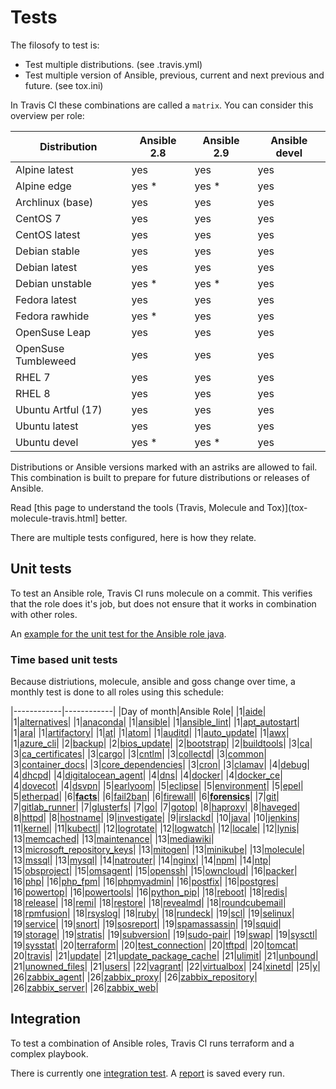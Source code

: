 # Tests

The filosofy to test is:
- Test multiple distributions. (see .travis.yml)
- Test multiple version of Ansible, previous, current and next previous and future. (see tox.ini)

In Travis CI these combinations are called a `matrix`. You can consider this overview per role:

| Distribution        | Ansible 2.8 | Ansible 2.9 | Ansible devel |
|---------------------|-------------|-------------|---------------|
| Alpine latest       | yes         | yes         | yes           |
| Alpine edge         | yes *       | yes *       | yes           |
| Archlinux (base)    | yes         | yes         | yes           |
| CentOS 7            | yes         | yes         | yes           |
| CentOS latest       | yes         | yes         | yes           |
| Debian stable       | yes         | yes         | yes           |
| Debian latest       | yes         | yes         | yes           |
| Debian unstable     | yes *       | yes *       | yes           |
| Fedora latest       | yes         | yes         | yes           |
| Fedora rawhide      | yes *       | yes         | yes           |
| OpenSuse Leap       | yes         | yes         | yes           |
| OpenSuse Tumbleweed | yes         | yes         | yes           |
| RHEL 7              | yes         | yes         | yes           |
| RHEL 8              | yes         | yes         | yes           |
| Ubuntu Artful (17)  | yes         | yes         | yes           |
| Ubuntu latest       | yes         | yes         | yes           |
| Ubuntu devel        | yes *       | yes *       | yes           |

Distributions or Ansible versions marked with an astriks are allowed to fail. This combination is built to prepare for future distributions or releases of Ansible.

Read [this page to understand the tools (Travis, Molecule and Tox)](tox-molecule-travis.html] better.

There are multiple tests configured, here is how they relate.

## Unit tests

To test an Ansible role, Travis CI runs molecule on a commit. This verifies that the role does it's job, but does not ensure that it works in combination with other roles.

An [example for the unit test for the Ansible role java](https://travis-ci.org/robertdebock/ansible-role-java).

### Time based unit tests

Because distriutions, molecule, ansible and goss change over time, a monthly test is done to all roles using this schedule:

|------------|------------|
|Day of month|Ansible Role|
|1|[aide](https://travis-ci.org/robertdebock/ansible-role-aide/settings)|
|1|[alternatives](https://travis-ci.org/robertdebock/ansible-role-alternatives/settings)|
|1|[anaconda](https://travis-ci.org/robertdebock/ansible-role-anaconda/settings)|
|1|[ansible](https://travis-ci.org/robertdebock/ansible-role-ansible/settings)|
|1|[ansible_lint](https://travis-ci.org/robertdebock/ansible-role-ansible_lint/settings)|
|1|[apt_autostart](https://travis-ci.org/robertdebock/ansible-role-apt_autostart/settings)|
|1|[ara](https://travis-ci.org/robertdebock/ansible-role-ara/settings)|
|1|[artifactory](https://travis-ci.org/robertdebock/ansible-role-artifactory/settings)|
|1|[at](https://travis-ci.org/robertdebock/ansible-role-at/settings)|
|1|[atom](https://travis-ci.org/robertdebock/ansible-role-atom/settings)|
|1|[auditd](https://travis-ci.org/robertdebock/ansible-role-auditd/settings)|
|1|[auto_update](https://travis-ci.org/robertdebock/ansible-role-auto_update/settings)|
|1|[awx](https://travis-ci.org/robertdebock/ansible-role-awx/settings)|
|1|[azure_cli](https://travis-ci.org/robertdebock/ansible-role-azure_cli/settings)|
|2|[backup](https://travis-ci.org/robertdebock/ansible-role-backup/settings)|
|2|[bios_update](https://travis-ci.org/robertdebock/ansible-role-bios_update/settings)|
|2|[bootstrap](https://travis-ci.org/robertdebock/ansible-role-bootstrap/settings)|
|2|[buildtools](https://travis-ci.org/robertdebock/ansible-role-buildtools/settings)|
|3|[ca](https://travis-ci.org/robertdebock/ansible-role-ca/settings)|
|3|[ca_certificates](https://travis-ci.org/robertdebock/ansible-role-ca_certificates/settings)|
|3|[cargo](https://travis-ci.org/robertdebock/ansible-role-cargo/settings)|
|3|[cntlm](https://travis-ci.org/robertdebock/ansible-role-cntlm/settings)|
|3|[collectd](https://travis-ci.org/robertdebock/ansible-role-collectd/settings)|
|3|[common](https://travis-ci.org/robertdebock/ansible-role-common/settings)|
|3|[container_docs](https://travis-ci.org/robertdebock/ansible-role-container_docs/settings)|
|3|[core_dependencies](https://travis-ci.org/robertdebock/ansible-role-core_dependencies/settings)|
|3|[cron](https://travis-ci.org/robertdebock/ansible-role-cron/settings)|
|3|[clamav](https://travis-ci.org/robertdebock/ansible-role-clamav/settings)|
|4|[debug](https://travis-ci.org/robertdebock/ansible-role-debug/settings)|
|4|[dhcpd](https://travis-ci.org/robertdebock/ansible-role-dhcpd/settings)|
|4|[digitalocean_agent](https://travis-ci.org/robertdebock/ansible-role-digitalocean-agent/settings)|
|4|[dns](https://travis-ci.org/robertdebock/ansible-role-dns/settings)|
|4|[docker](https://travis-ci.org/robertdebock/ansible-role-docker/settings)|
|4|[docker_ce](https://travis-ci.org/robertdebock/ansible-role-docker_ce/settings)|
|4|[dovecot](https://travis-ci.org/robertdebock/ansible-role-dovecot/settings)|
|4|[dsvpn](https://travis-ci.org/robertdebock/ansible-role-dsvpn/settings)|
|5|[earlyoom](https://travis-ci.org/robertdebock/ansible-role-earlyoom/settings)|
|5|[eclipse](https://travis-ci.org/robertdebock/ansible-role-eclipse/settings)|
|5|[environment](https://travis-ci.org/robertdebock/ansible-role-environment/settings)|
|5|[epel](https://travis-ci.org/robertdebock/ansible-role-epel/settings)|
|5|[etherpad](https://travis-ci.org/robertdebock/ansible-role-etherpad/settings)|
|6|**[facts](https://travis-ci.org/robertdebock/ansible-role-facts/settings)**|
|6|[fail2ban](https://travis-ci.org/robertdebock/ansible-role-fail2ban/settings)|
|6|[firewall](https://travis-ci.org/robertdebock/ansible-role-firewall/settings)|
|6|**[forensics](https://travis-ci.org/robertdebock/ansible-role-forensics/settings)**|
|7|[git](https://travis-ci.org/robertdebock/ansible-role-git/settings)|
|7|[gitlab_runner](https://travis-ci.org/robertdebock/ansible-role-gitlab_runner/settings)|
|7|[glusterfs](https://travis-ci.org/robertdebock/ansible-role-glusterfs/settings)|
|7|[go](https://travis-ci.org/robertdebock/ansible-role-go/settings)|
|7|[gotop](https://travis-ci.org/robertdebock/ansible-role-gotop/settings)|
|8|[haproxy](https://travis-ci.org/robertdebock/ansible-role-haproxy/settings)|
|8|[haveged](https://travis-ci.org/robertdebock/ansible-role-haveged/settings)|
|8|[httpd](https://travis-ci.org/robertdebock/ansible-role-httpd/settings)|
|8|[hostname](https://travis-ci.org/robertdebock/ansible-role-hostname/settings)|
|9|[investigate](https://travis-ci.org/robertdebock/ansible-role-investigate/settings)|
|9|[irslackd](https://travis-ci.org/robertdebock/ansible-role-irslackd/settings)|
|10|[java](https://travis-ci.org/robertdebock/ansible-role-java/settings)|
|10|[jenkins](https://travis-ci.org/robertdebock/ansible-role-jenkins/settings)|
|11|[kernel](https://travis-ci.org/robertdebock/ansible-role-kernel/settings)|
|11|[kubectl](https://travis-ci.org/robertdebock/ansible-role-kubectl/settings)|
|12|[logrotate](https://travis-ci.org/robertdebock/ansible-role-logrotate/settings)|
|12|[logwatch](https://travis-ci.org/robertdebock/ansible-role-logwatch/settings)|
|12|[locale](https://travis-ci.org/robertdebock/ansible-role-locale/settings)|
|12|[lynis](https://travis-ci.org/robertdebock/ansible-role-lynis/settings)|
|13|[memcached](https://travis-ci.org/robertdebock/ansible-role-memcached/settings)|
|13|[maintenance](https://travis-ci.org/robertdebock/ansible-role-maintenance/settings)|
|13|[mediawiki](https://travis-ci.org/robertdebock/ansible-role-mediawiki/settings)|
|13|[microsoft_repository_keys](https://travis-ci.org/robertdebock/ansible-role-microsoft_repository_keys/settings)|
|13|[mitogen](https://travis-ci.org/robertdebock/ansible-role-mitogen/settings)|
|13|[minikube](https://travis-ci.org/robertdebock/ansible-role-minikube/settings)|
|13|[molecule](https://travis-ci.org/robertdebock/ansible-role-molecule/settings)|
|13|[mssql](https://travis-ci.org/robertdebock/ansible-role-mssql/settings)|
|13|[mysql](https://travis-ci.org/robertdebock/ansible-role-mysql/settings)|
|14|[natrouter](https://travis-ci.org/robertdebock/ansible-role-natrouter/settings)|
|14|[nginx](https://travis-ci.org/robertdebock/ansible-role-nginx/settings)|
|14|[npm](https://travis-ci.org/robertdebock/ansible-role-npm/settings)|
|14|[ntp](https://travis-ci.org/robertdebock/ansible-role-ntp/settings)|
|15|[obsproject](https://travis-ci.org/robertdebock/ansible-role-obsproject/settings)|
|15|[omsagent](https://travis-ci.org/robertdebock/ansible-role-omsagent/settings)|
|15|[openssh](https://travis-ci.org/robertdebock/ansible-role-openssh/settings)|
|15|[owncloud](https://travis-ci.org/robertdebock/ansible-role-owncloud/settings)|
|16|[packer](https://travis-ci.org/robertdebock/ansible-role-packer/settings)|
|16|[php](https://travis-ci.org/robertdebock/ansible-role-php/settings)|
|16|[php_fpm](https://travis-ci.org/robertdebock/ansible-role-php_fpm/settings)|
|16|[phpmyadmin](https://travis-ci.org/robertdebock/ansible-role-phpmyadmin/settings)|
|16|[postfix](https://travis-ci.org/robertdebock/ansible-role-postfix/settings)|
|16|[postgres](https://travis-ci.org/robertdebock/ansible-role-postgres/settings)|
|16|[powertop](https://travis-ci.org/robertdebock/ansible-role-powertop/settings)|
|16|[powertools](https://travis-ci.org/robertdebock/ansible-role-powertools/settings)|
|16|[python_pip](https://travis-ci.org/robertdebock/ansible-role-python-pip/settings)|
|18|[reboot](https://travis-ci.org/robertdebock/ansible-role-reboot/settings)|
|18|[redis](https://travis-ci.org/robertdebock/ansible-role-redis/settings)|
|18|[release](https://travis-ci.org/robertdebock/ansible-role-release/settings)|
|18|[remi](https://travis-ci.org/robertdebock/ansible-role-remi/settings)|
|18|[restore](https://travis-ci.org/robertdebock/ansible-role-restore/settings)|
|18|[revealmd](https://travis-ci.org/robertdebock/ansible-role-revealmd/settings)|
|18|[roundcubemail](https://travis-ci.org/robertdebock/ansible-role-roundcubemail/settings)|
|18|[rpmfusion](https://travis-ci.org/robertdebock/ansible-role-rpmfusion/settings)|
|18|[rsyslog](https://travis-ci.org/robertdebock/ansible-role-rsyslog/settings)|
|18|[ruby](https://travis-ci.org/robertdebock/ansible-role-ruby/settings)|
|18|[rundeck](https://travis-ci.org/robertdebock/ansible-role-rundeck/settings)|
|19|[scl](https://travis-ci.org/robertdebock/ansible-role-scl/settings)|
|19|[selinux](https://travis-ci.org/robertdebock/ansible-role-selinux/settings)|
|19|[service](https://travis-ci.org/robertdebock/ansible-role-service/settings)|
|19|[snort](https://travis-ci.org/robertdebock/ansible-role-snort/settings)|
|19|[sosreport](https://travis-ci.org/robertdebock/ansible-role-sosreport/settings)|
|19|[spamassassin](https://travis-ci.org/robertdebock/ansible-role-spamassassin/settings)|
|19|[squid](https://travis-ci.org/robertdebock/ansible-role-squid/settings)|
|19|[storage](https://travis-ci.org/robertdebock/ansible-role-storage/settings)|
|19|[stratis](https://travis-ci.org/robertdebock/ansible-role-stratis/settings)|
|19|[subversion](https://travis-ci.org/robertdebock/ansible-role-subversion/settings)|
|19|[sudo-pair](https://travis-ci.org/robertdebock/ansible-role-sudo-pair/settings)|
|19|[swap](https://travis-ci.org/robertdebock/ansible-role-swap/settings)|
|19|[sysctl](https://travis-ci.org/robertdebock/ansible-role-sysctl/settings)|
|19|[sysstat](https://travis-ci.org/robertdebock/ansible-role-sysstat/settings)|
|20|[terraform](https://travis-ci.org/robertdebock/ansible-role-terraform/settings)|
|20|[test_connection](https://travis-ci.org/robertdebock/ansible-role-test_connection/settings)|
|20|[tftpd](https://travis-ci.org/robertdebock/ansible-role-tftpd/settings)|
|20|[tomcat](https://travis-ci.org/robertdebock/ansible-role-tomcat/settings)|
|20|[travis](https://travis-ci.org/robertdebock/ansible-role-travis/settings)|
|21|[update](https://travis-ci.org/robertdebock/ansible-role-update/settings)|
|21|[update_package_cache](https://travis-ci.org/robertdebock/ansible-role-update_package_cache/settings)|
|21|[ulimit](https://travis-ci.org/robertdebock/ansible-role-ulimit/settings)|
|21|[unbound](https://travis-ci.org/robertdebock/ansible-role-unbound/settings)|
|21|[unowned_files](https://travis-ci.org/robertdebock/ansible-role-unowned_files/settings)|
|21|[users](https://travis-ci.org/robertdebock/ansible-role-users/settings)|
|22|[vagrant](https://travis-ci.org/robertdebock/ansible-role-vagrant/settings)|
|22|[virtualbox](https://travis-ci.org/robertdebock/ansible-role-virtualbox/settings)|
|24|[xinetd](https://travis-ci.org/robertdebock/ansible-role-xinetd/settings)|
|25|[y](https://travis-ci.org/robertdebock/ansible-role-y/settings)|
|26|[zabbix_agent](https://travis-ci.org/robertdebock/ansible-role-zabbix_agent/settings)|
|26|[zabbix_proxy](https://travis-ci.org/robertdebock/ansible-role-zabbix_proxy/settings)|
|26|[zabbix_repository](https://travis-ci.org/robertdebock/ansible-role-zabbix_repository/settings)|
|26|[zabbix_server](https://travis-ci.org/robertdebock/ansible-role-zabbix_server/settings)|
|26|[zabbix_web](https://travis-ci.org/robertdebock/ansible-role-zabbix_web/settings)|

## Integration

To test a combination of Ansible roles, Travis CI runs terraform and a complex playbook.

There is currently one [integration test](https://travis-ci.org/robertdebock/ansible-integration). A [report](https://robertdebock.nl/ansible-integration/) is saved every run.
